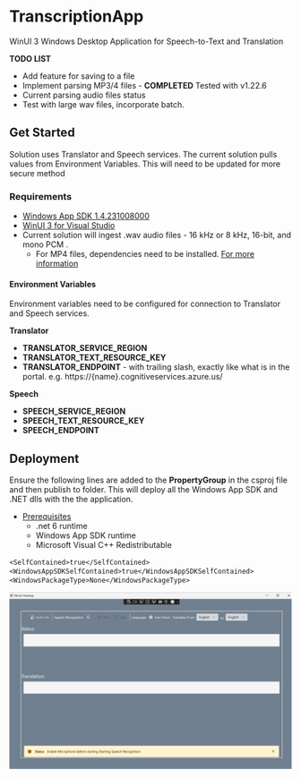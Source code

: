 # TranscriptionApp
WinUI 3  Windows Desktop Application for Speech-to-Text and Translation

**TODO LIST**
- Add feature for saving to a file
- Implement parsing MP3/4 files - **COMPLETED** Tested with v1.22.6
- Current parsing audio files status
- Test with large wav files, incorporate batch.

## Get Started
Solution uses Translator and Speech services. The current solution pulls values from Environment Variables. This will need to be updated for more secure method

### Requirements 
- [Windows App SDK 1.4.231008000](https://learn.microsoft.com/en-us/windows/apps/windows-app-sdk/system-requirements#windows-app-sdk)
- [WinUI 3 for Visual Studio](https://learn.microsoft.com/en-us/windows/apps/windows-app-sdk/system-requirements#visual-studio-support-for-winui-3-tools)
- Current solution will ingest .wav audio files - 16 kHz or 8 kHz, 16-bit, and mono PCM .
    - For MP4 files, dependencies need to be installed. [For more information](https://learn.microsoft.com/en-us/azure/ai-services/speech-service/how-to-use-codec-compressed-audio-input-streams?tabs=windows%2Cdebian%2Cjava-android%2Cterminal&pivots=programming-language-csharp)
 
#### Environment Variables
Environment variables need to be configured for connection to Translator and Speech services. 

**Translator**
- **TRANSLATOR_SERVICE_REGION**
- **TRANSLATOR_TEXT_RESOURCE_KEY**
- **TRANSLATOR_ENDPOINT** - with trailing slash, exactly like what is in the portal. e.g. https://{name}.cognitiveservices.azure.us/

**Speech**
- **SPEECH_SERVICE_REGION**
- **SPEECH_TEXT_RESOURCE_KEY**
- **SPEECH_ENDPOINT**



## Deployment
Ensure the following lines are added to the **PropertyGroup** in the csproj file and then publish to folder. This will deploy all the Windows App SDK and .NET dlls with the the application. 

- [Prerequisites](https://learn.microsoft.com/en-us/windows/apps/windows-app-sdk/deploy-unpackaged-apps#prerequisites)
    - .net 6 runtime
    - Windows App SDK runtime
    - Microsoft Visual C++ Redistributable
```
<SelfContained>true</SelfContained>
<WindowsAppSDKSelfContained>true</WindowsAppSDKSelfContained>
<WindowsPackageType>None</WindowsPackageType>
```

  ![Picture of Application](/TranscriptionApp/Assets/app.jpg)
